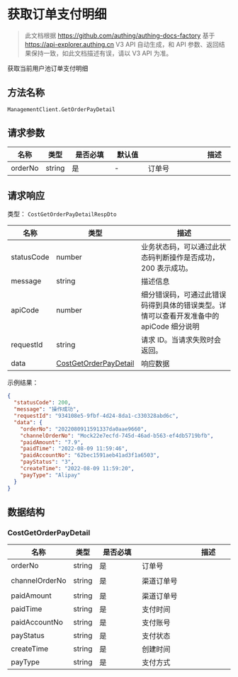 # 获取订单支付明细

<!--
  警告⚠️：
  不要直接修改该文档，
  https://github.com/Authing/authing-docs-factory
  使用该项目进行生成
-->

<LastUpdated />

> 此文档根据 https://github.com/authing/authing-docs-factory 基于 https://api-explorer.authing.cn V3 API 自动生成，和 API 参数、返回结果保持一致，如此文档描述有误，请以 V3 API 为准。

获取当前用户池订单支付明细

## 方法名称

`ManagementClient.GetOrderPayDetail`

## 请求参数

| 名称 | 类型 | <div style="width:80px">是否必填</div> | <div style="width:60px">默认值</div> | <div style="width:300px">描述</div> | <div style="width:200px">示例值</div> |
| ---- | ---- | ---- | ---- | ---- | ---- |
 | orderNo | string  | 是 | - | 订单号  | `2022080410062060e26f7fd6b9` |




## 请求响应

类型： `CostGetOrderPayDetailRespDto`

| 名称 | 类型 | 描述 |
| ---- | ---- | ---- |
| statusCode | number | 业务状态码，可以通过此状态码判断操作是否成功，200 表示成功。 |
| message | string | 描述信息 |
| apiCode | number | 细分错误码，可通过此错误码得到具体的错误类型。详情可以查看开发准备中的 apiCode 细分说明 |
| requestId | string | 请求 ID。当请求失败时会返回。 |
| data | <a href="#CostGetOrderPayDetail">CostGetOrderPayDetail</a> | 响应数据 |



示例结果：

```json
{
  "statusCode": 200,
  "message": "操作成功",
  "requestId": "934108e5-9fbf-4d24-8da1-c330328abd6c",
  "data": {
    "orderNo": "2022080911591337da0aae9660",
    "channelOrderNo": "Mock22e7ecfd-745d-46ad-b563-ef4db5719bfb",
    "paidAmount": "7.9",
    "paidTime": "2022-08-09 11:59:46",
    "paidAccountNo": "62bec1591aeb41ad3f1a6503",
    "payStatus": "3",
    "createTime": "2022-08-09 11:59:20",
    "payType": "Alipay"
  }
}
```

## 数据结构


### <a id="CostGetOrderPayDetail"></a> CostGetOrderPayDetail

| 名称 | 类型 | <div style="width:80px">是否必填</div> | <div style="width:300px">描述</div> | <div style="width:200px">示例值</div> |
| ---- |  ---- | ---- | ---- | ---- |
| orderNo | string | 是 | 订单号   |  `2022080911591337da0aae9660` |
| channelOrderNo | string | 是 | 渠道订单号   |  `Mock22e7ecfd-745d-46ad-b563-ef4db5719bfb` |
| paidAmount | string | 是 | 渠道订单号   |  `7.9` |
| paidTime | string | 是 | 支付时间   |  `2022-08-09 11:59:46` |
| paidAccountNo | string | 是 | 支付账号   |  `62bec1591aeb41ad3f1a6503` |
| payStatus | string | 是 | 支付状态   |  `3` |
| createTime | string | 是 | 创建时间   |  `2022-08-09 11:59:20` |
| payType | string | 是 | 支付方式   |  `Alipay` |


